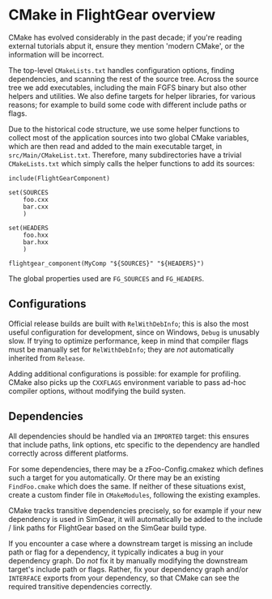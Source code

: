 # CMake in FlightGear overview 

CMake has evolved considerably in the past decade; if you're reading external tutorials abput it, ensure
they mention 'modern CMake', or the information will be incorrect.

The top-level `CMakeLists.txt` handles configuration options, finding dependencies, and scanning
the rest of the source tree. Across the source tree we add executables, including the main FGFS
binary but also other helpers and utilities. We also define targets for helper libraries, for
various reasons; for example to build some code with different include paths or flags.

Due to the historical code structure, we use some helper functions to collect most of the 
application sources into two global CMake variables, which are then read and added to the
main executable target, in `src/Main/CMakeList.txt`. Therefore, many subdirectories have
a trivial `CMakeLists.txt` which simply calls the helper functions to add its sources:

```
include(FlightGearComponent)

set(SOURCES
	foo.cxx
	bar.cxx
	)

set(HEADERS
	foo.hxx
	bar.hxx
	)
    	
flightgear_component(MyComp "${SOURCES}" "${HEADERS}")
```

The global properties used are `FG_SOURCES` and `FG_HEADERS`.

## Configurations 

Official release builds are built with `RelWithDebInfo`; this is also the most useful configuration for
development, since on Windows, `Debug` is unusably slow. If trying to optimize performance,
keep in mind that compiler flags must be manually set for `RelWithDebInfo`; they are _not_
automatically inherited from `Release`.

Adding additional configurations is possible: for example for profiling. CMake also picks up
the `CXXFLAGS` environment variable to pass ad-hoc compiler options, without modifying the
build systen.

## Dependencies

All dependencies should be handled via an `IMPORTED` target: this ensures that include paths,
link options, etc specific to the dependency are handled correctly across different platforms.

For some dependencies, there may be a zFoo-Config.cmakez which defines such a target for
you automatically. Or there may be an existing `FindFoo.cmake` which does the same. If neither
of these situations exist, create a custom finder file in `CMakeModules`, following the existing
examples. 

CMake tracks transitive dependencies precisely, so for example if your new dependency is used
in SimGear, it will automatically be added to the include / link paths for FlightGear based on
the SimGear build type.

If you encounter a case where a downstream target is missing an include path or flag for a
dependency, it typically indicates a bug in your dependency graph. Do _not_ fix it by manually
modifying the downstream target's include path or flags. Rather, fix your dependency graph 
and/or `INTERFACE` exports from your dependency, so that CMake can see the required transitive
dependencies correctly.

